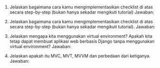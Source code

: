 1. Jelaskan bagaimana cara kamu mengimplementasikan checklist di atas secara step-by-step (bukan hanya sekadar mengikuti tutorial)
   Jawaban:

2. Jelaskan bagaimana cara kamu mengimplementasikan checklist di atas secara step-by-step (bukan hanya sekadar mengikuti tutorial).
   Jawaban:

3. Jelaskan mengapa kita menggunakan virtual environment? Apakah kita tetap dapat membuat aplikasi web berbasis Django tanpa menggunakan virtual environment?
   Jawaban:

4. Jelaskan apakah itu MVC, MVT, MVVM dan perbedaan dari ketiganya.
   Jawaban:
